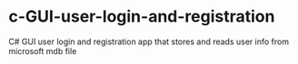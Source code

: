 # c-GUI-user-login-and-registration
C# GUI user login and registration app that stores and reads user info from microsoft mdb file 
